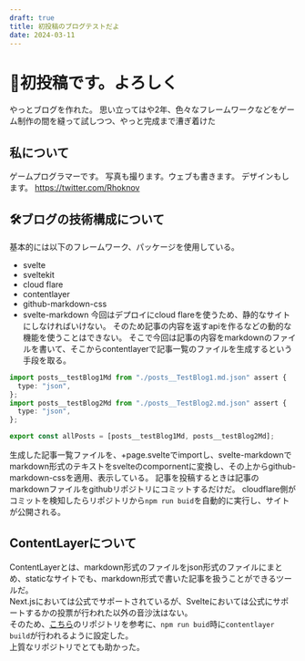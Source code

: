 ```yaml
---
draft: true
title: 初投稿のブログテストだよ
date: 2024-03-11
---
```


# 📄初投稿です。よろしく

やっとブログを作れた。
思い立ってはや2年、色々なフレームワークなどをゲーム制作の間を縫って試しつつ、やっと完成まで漕ぎ着けた

## 私について

ゲームプログラマーです。 写真も撮ります。ウェブも書きます。 デザインもします。
https://twitter.com/Rhoknov

## 🛠️ブログの技術構成について

基本的には以下のフレームワーク、パッケージを使用している。

- svelte
- sveltekit
- cloud flare
- contentlayer
- github-markdown-css
- svelte-markdown 今回はデプロイにcloud
  flareを使うため、静的なサイトにしなければいけない。
  そのため記事の内容を返すapiを作るなどの動的な機能を使うことはできない。
  そこで今回は記事の内容をmarkdownのファイルを書いて、そこからcontentlayerで記事一覧のファイルを生成するという手段を取る。

```ts
import posts__testBlog1Md from "./posts__TestBlog1.md.json" assert {
  type: "json",
};
import posts__testBlog2Md from "./posts__TestBlog2.md.json" assert {
  type: "json",
};

export const allPosts = [posts__testBlog1Md, posts__testBlog2Md];
```

生成した記事一覧ファイルを、+page.svelteでimportし、svelte-markdownでmarkdown形式のテキストをsvelteのcompornentに変換し、その上からgithub-markdown-cssを適用、表示している。
記事を投稿するときは記事のmarkdownファイルをgithubリポジトリにコミットするだけだ。
cloudflare側がコミットを検知したらリポジトリから`npm run buid`を自動的に実行し、サイトが公開される。

## ContentLayerについて

ContentLayerとは、markdown形式のファイルをjson形式のファイルにまとめ、staticなサイトでも、markdown形式で書いた記事を扱うことができるツールだ。\
Next.jsにおいては公式でサポートされているが、Svelteにおいては公式にサポートするかの投票が行われた以外の音沙汰はない。\
そのため、[こちら](https://github.com/git-no/sveltekit-contentlayer-example/tree/main)のリポジトリを参考に、`npm run buid`時に`contentlayer build`が行われるように設定した。\
上質なリポジトリでとても助かった。
